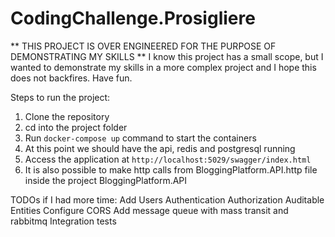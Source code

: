 # CodingChallenge.Prosigliere

** THIS PROJECT IS OVER ENGINEERED FOR THE PURPOSE OF DEMONSTRATING MY SKILLS **
I know this project has a small scope, but I wanted to demonstrate my skills in a more complex project and I hope this does not backfires. Have fun.

Steps to run the project:

1. Clone the repository
2. cd into the project folder
3. Run `docker-compose up` command to start the containers
4. At this point we should have the api, redis and postgresql running
5. Access the application at `http://localhost:5029/swagger/index.html`
6. It is also possible to make http calls from BloggingPlatform.API.http file inside the project BloggingPlatform.API

TODOs if I had more time:
Add Users
Authentication
Authorization
Auditable Entities
Configure CORS
Add message queue with mass transit and rabbitmq
Integration tests
